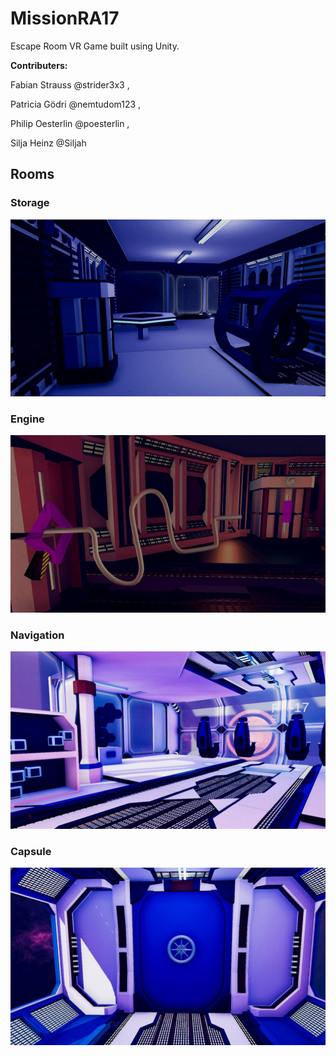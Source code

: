 # MissionRA17
Escape Room VR Game built using Unity.

**Contributers:**

Fabian Strauss @strider3x3 ,

Patricia Gödri @nemtudom123 ,

Philip Oesterlin @poesterlin ,

Silja Heinz @Siljah


## Rooms

### Storage
![Storage](./images/storage.jpg)
### Engine
![Engine](./images/engine.jpg)
### Navigation
![Navigation](./images/navigation.jpg)
### Capsule
![Capsule](./images/capsule.jpg)
